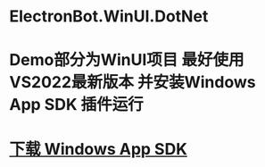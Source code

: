 # ElectronBot.WinUI.DotNet
 
# Demo部分为WinUI项目 最好使用VS2022最新版本 并安装Windows App SDK 插件运行

# [下载 Windows App SDK](https://docs.microsoft.com/zh-cn/windows/apps/windows-app-sdk/downloads)
